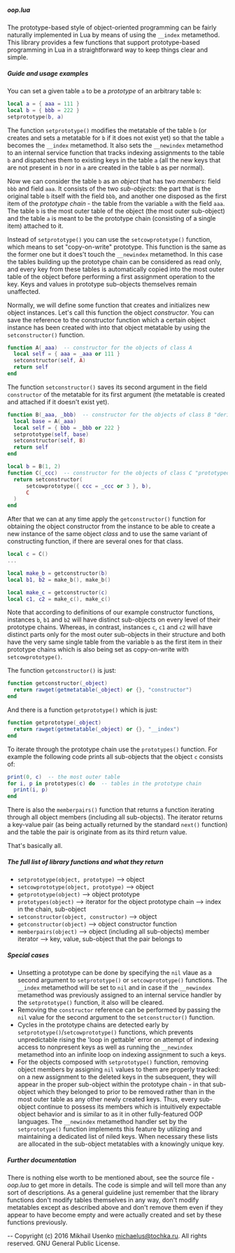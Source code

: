 ##### oop.lua

The prototype-based style of object-oriented programming can be fairly naturally implemented in Lua by means of using the `__index` metamethod. This library provides a few functions that support prototype-based programming in Lua in a straightforward way to keep things clear and simple.

##### Guide and usage examples

You can set a given table `a` to be a _prototype_ of an arbitrary table `b`:
```lua
local a = { aaa = 111 }
local b = { bbb = 222 }
setprototype(b, a)

```
The function `setprototype()` modifies the metatable of the table `b` (or creates and sets a metatable for `b` if it does not exist yet) so that the table `a` becomes the `__index` metamethod. It also sets the `__newindex` metamethod to an internal service function that tracks indexing assignments to the table `b` and dispatches them to existing keys in the table `a` (all the new keys that are not present in `b` nor in `a` are created in the table `b` as per normal).

Now we can consider the table `b` as an _object_ that has two _members_: field `bbb` and field `aaa`. It consists of the two _sub-objects_: the part that is the original table `b` itself with the field `bbb`, and another one disposed as the first item of the _prototype chain_ - the table from the variable `a` with the field `aaa`. The table `b` is the most outer table of the object (the most outer sub-object) and the table `a` is meant to be the prototype chain (consisting of a single item) attached to it.

Instead of `setprototype()` you can use the `setcowprototype()` function, which means to set "copy-on-write" prototype. This function is the same as the former one but it does't touch the `__newindex` metamethod. In this case the tables building up the prototype chain can be considered as read only, and every key from these tables is automatically copied into the most outer table of the object before performing a first assignment operation to the key. Keys and values in prototype sub-objects themselves remain unaffected.

Normally, we will define some function that creates and initializes new object instances. Let's call this function the object _constructor_. You can save the reference to the constructor function which a certain object instance has been created with into that object metatable by using the `setconstructor()` function.
```lua
function A(_aaa)  -- constructor for the objects of class A
  local self = { aaa = _aaa or 111 }
  setconstructor(self, A)
  return self
end
```
The function `setconstructor()` saves its second argument in the field `constructor` of the metatable for its first argument (the metatable is created and attached if it doesn't exist yet).
```lua
function B(_aaa, _bbb)  -- constructor for the objects of class B "derived from the class A"
  local base = A(_aaa)
  local self = { bbb = _bbb or 222 }
  setprototype(self, base)
  setconstructor(self, B)
  return self
end

local b = B(1, 2)
function C(_ccc)  -- constructor for the objects of class C "prototyped from the object b" (written in less verbose manner)
  return setconstructor(
      setcowprototype({ ccc = _ccc or 3 }, b),
      C
  )
end
```
After that we can at any time apply the `getconstructor()` function for obtaining the object constructor from the instance to be able to create a new instance of the same object _class_ and to use the same variant of constructing function, if there are several ones for that class.
```lua
local c = C()
...

local make_b = getconstructor(b)
local b1, b2 = make_b(), make_b()

local make_c = getconstructor(c)
local c1, c2 = make_c(), make_c()

```
Note that according to definitions of our example constructor functions, instances `b`, `b1` and `b2` will have distinct sub-objects on every level of their prototype chains. Whereas, in contrast, instances `c`, `c1` and `c2` will have distinct parts only for the most outer sub-objects in their structure and both have the very same single table from the variable `b` as the first item in their prototype chains which is also being set as copy-on-write with `setcowprototype()`.

The function `getconstructor()` is just:
```lua
function getconstructor(_object)
  return rawget(getmetatable(_object) or {}, "constructor")
end
```
And there is a function `getprototype()` which is just:
```lua
function getprototype(_object)
  return rawget(getmetatable(_object) or {}, "__index")
end
```

To iterate through the prototype chain use the `prototypes()` function. For example the following code prints all sub-objects that the object `c` consists of:
```lua
print(0, c)  -- the most outer table
for i, p in prototypes(c) do  -- tables in the prototype chain
  print(i, p)
end
```

There is also the `memberpairs()` function that returns a function iterating through all object members (including all sub-objects). The iterator returns a key-value pair (as being actually returned by the standard `next()` function) and the table the pair is originate from as its third return value.

That's basically all.

##### The full list of library functions and what they return
- `setprototype(object, prototype)`     --> object
- `setcowprototype(object, prototype)`  --> object
- `getprototype(object)`    --> object prototype
- `prototypes(object)`      --> iterator for the object prototype chain --> index in the chain, sub-object
- `setconstructor(object, constructor)` --> object
- `getconstructor(object)`              --> object constructor function
- `memberpairs(object)`     --> object (including all sub-objects) member iterator --> key, value, sub-object that the pair belongs to

##### Special cases
- Unsetting a prototype can be done by specifying the `nil` vlaue as a second argument to `setprototype()` or `setcowprototype()` functions. The `__index` metamethod will be set to `nil` and in case if the `__newindex` metamethod was previously assigned to an internal service handler by the  `setprototype()` function, it also will be cleared.
- Removing the `constructor` reference can be performed by passing the `nil` value for the second argument to the `setconstructor()` function.
- Cycles in the prototype chains are detected early by `setprototype()`/`setcowprototype()` functions, which prevents unpredictable rising the 'loop in gettable' error on attempt of indexing access to nonpresent keys as well as running the `__newindex` metamethod into an infinite loop on indexing assignment to such a keys.
- For the objects composed with `setprototype()` function, removing object members by assigning `nil` values to them are properly tracked: on a new assignment to the deleted keys in the subsequent, they will appear in the proper sub-object within the prototype chain - in that sub-object which they belonged to prior to be removed rather than in the most outer table as any other newly created keys. Thus, every sub-object continue to possess its members which is intuitively expectable object behavior and is similar to as it in other fully-featured OOP languages. The `__newindex` metamethod handler set by the `setprototype()` function implements this feature by utilizing and maintaining a dedicated list of niled keys. When necessary these lists are allocated in the sub-object metatables with a knowingly unique key.

##### Further documentation
There is nothing else worth to be mentioned about, see the source file - *oop.lua* to get more in details. The code is simple and will tell more than any sort of descriptions. As a general guideline just remember that the library functions don't modify tables themselves in any way, don't modify metatables except as described above and don't remove them even if they appear to have become empty and were actually created and set by these functions previously.

--
Copyright (c) 2016 Mikhail Usenko <michaelus@tochka.ru>. All rights reserved.
GNU General Public License.
